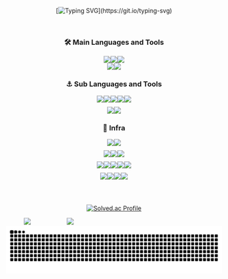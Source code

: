 <div align="center">
    
[![Typing SVG](https://readme-typing-svg.demolab.com?font=Fira+Code&weight=500&pause=1000&color=26CD67&width=435&lines=I'm+Hojip-Kim.;Experienced+Software+Engineer.;Interested+in++Businessful+Projects.;Welcome+to+my+GitHub+Profile!!)](https://git.io/typing-svg)

</div>

<br>

<div align="center">
    
### 🛠 Main Languages and Tools

<div
      style="
        display: flex;
        flex-direction: column;
        align-items: center;
        justify-content: center;
        width: 30%;
      "
    >
      <div
        style="
          display: flex;
          flex-direction: row;
          align-items: center;
          justify-content: center;
        "
      >
        <img
          src="https://img.shields.io/badge/Java-F7DF1E?style=flat-square&logo=Java&logoColor=white"
        />
        <img
          src="https://img.shields.io/badge/Spring-6DB33F?style=flat-square&logo=Spring&logoColor=white"
        />
        <img
          src="https://img.shields.io/badge/Kotlin-7F52FF?style=flat-square&logo=Kotlin&logoColor=white"
        />
      </div>
      <div
        style="
          display: flex;
          flex-direction: row;
          align-items: center;
          justify-content: center;
        "
      >
        <img
          src="https://img.shields.io/badge/SpringBoot-6DB33F?style=flat-square&logo=SpringBoot&logoColor=white"
        />
        <img
          src="https://img.shields.io/badge/postgresql-4169E1?style=flat-square&logo=postgresql&logoColor=white"
        />
      </div>
    </div>

### ⚓️ Sub Languages and Tools

<div
      style="
        display: flex;
        flex-direction: column;
        align-items: center;
        justify-content: center;
        gap: 10px;
        width: 30%;
      "
    >
          <div
        style="
          display: flex;
          flex-direction: row;
          align-items: center;
          justify-content: center;
        "
      >
<img src="https://img.shields.io/badge/JavaScript-F7DF1E?style=flat-square&logo=JavaScript&logoColor=white"/>
<img src="https://img.shields.io/badge/TypeScript-3178C6?style=flat-square&logo=TypeScript&logoColor=white"/>
<img src="https://img.shields.io/badge/Node.js-339933?style=flat-square&logo=Node.js&logoColor=white"/>
<img src="https://img.shields.io/badge/React-61DAFB?style=flat-square&logo=React&logoColor=white"/>
<img src="https://img.shields.io/badge/Next.js-000000?style=flat-square&logo=Next.js&logoColor=white"/>
          </div>
          <div
        style="
          display: flex;
          flex-direction: row;
          align-items: center;
          justify-content: center;
        "
      >
<img src="https://img.shields.io/badge/Python-3776AB?style=flat-square&logo=Python&logoColor=white"/>
<img src="https://img.shields.io/badge/Flask-000000?style=flat-square&logo=Flask&logoColor=white"/>
          </div>
</div>

### 🎯 Infra
<div
      style="
        display: flex;
        flex-direction: column;
        align-items: center;
        justify-content: center;
        gap: 10px;
        width: 30%;
      "
    >
          <div
        style="
          display: flex;
          flex-direction: row;
          align-items: center;
          justify-content: center;
        "
      >
<img src="https://img.shields.io/badge/prometheus-E6522C?style=flat-square&logo=prometheus&logoColor=white"/>     
<img src="https://img.shields.io/badge/grafana-F46800?style=flat-square&logo=grafana&logoColor=white"/>     
          </div>
     <div
        style="
          display: flex;
          flex-direction: row;
          align-items: center;
          justify-content: center;
        "
      >
<img src="https://img.shields.io/badge/elasticstack-005571?style=flat-square&logo=elasticstack&logoColor=white"/> 
<img src="https://img.shields.io/badge/logstash-3492FF?style=flat-square&logo=logstash&logoColor=white"/>  
<img src="https://img.shields.io/badge/kibana-005571?style=flat-square&logo=kibana&logoColor=white"/>  
     </div>
     <div
        style="
          display: flex;
          flex-direction: row;
          align-items: center;
          justify-content: center;
        "
      >
<img src="https://img.shields.io/badge/githubactions-2088FF?style=flat-square&logo=githubactions&logoColor=white"/>
<img src="https://img.shields.io/badge/Docker-2496ED?style=flat-square&logo=Docker&logoColor=white"/>
<img src="https://img.shields.io/badge/Helm-0F1689?style=flat-square&logo=Helm&logoColor=white"/>
<img src="https://img.shields.io/badge/kubernetes-326CE5?style=flat-square&logo=kubernetes&logoColor=white"/>
<img src="https://img.shields.io/badge/k3s-4169E1?style=flat-square&logo=k3s&logoColor=white"/>
     </div>
         <div
        style="
          display: flex;
          flex-direction: row;
          align-items: center;
          justify-content: center;
        "
      >
<img src="https://img.shields.io/badge/Linux-FCC624?style=flat-square&logo=Linux&logoColor=white"/>
<img src="https://img.shields.io/badge/redis-FF4438?style=flat-square&logo=redis&logoColor=white"/>
<img src="https://img.shields.io/badge/apachekafka-231F20?style=flat-square&logo=apachekafka&logoColor=white"/>
<img src="https://img.shields.io/badge/nginx-009639?style=flat-square&logo=nginx&logoColor=white"/>
         </div>
<br>
<br>
</div>

<div align="center">
    
[![Solved.ac Profile](http://mazassumnida.wtf/api/v2/generate_badge?boj=rlaghwlq12)](https://solved.ac/rlaghwlq12/)

</div>

<div style="display: flex; flex-direction: row; width: 100%; ">
    <div style="width: 100px;">
    <img src="https://github-readme-stats.vercel.app/api?username=Hojip-Kim&show_icons=true&theme=blue-green"  />
    </div>
    <div style="width: 100px;">
    <img src="https://github-readme-stats.vercel.app/api/top-langs/?username=Hojip-Kim&layout=compact&theme=nord&hide_border=true"/>
    </div>
    </div>

<div align="center">
<img src="https://github.com/Hojip-Kim/Hojip-Kim/blob/output/github-contribution-grid-snake.svg"/>
</div>
